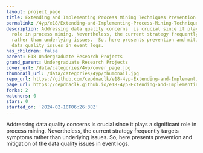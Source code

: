 ```yaml
---
layout: project_page
title: Extending and Implementing Process Mining Techniques Prevention and Mitigation
permalink: /4yp/e18/Extending-and-Implementing-Process-Mining-Techniques-Prevention-and-Mitigation/
description: Addressing data quality concerns  is crucial since it plays a significant
  role in process mining. Nevertheless, the current strategy frequently targets symptoms
  rather than underlying issues.  So, here presents prevention and mitigation of the
  data quality issues in event logs.
has_children: false
parent: E18 Undergraduate Research Projects
grand_parent: Undergraduate Research Projects
cover_url: /data/categories/4yp/cover_page.jpg
thumbnail_url: /data/categories/4yp/thumbnail.jpg
repo_url: https://github.com/cepdnaclk/e18-4yp-Extending-and-Implementing-Process-Mining-Techniques-Prevention-and-Mitigation
page_url: https://cepdnaclk.github.io/e18-4yp-Extending-and-Implementing-Process-Mining-Techniques-Prevention-and-Mitigation
forks: 2
watchers: 0
stars: 0
started_on: '2024-02-10T06:26:38Z'
---
```


Addressing data quality concerns  is crucial since it plays a significant role in process mining. Nevertheless, the current strategy frequently targets symptoms rather than underlying issues.  So, here presents prevention and mitigation of the data quality issues in event logs.